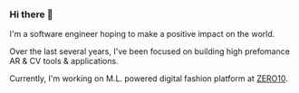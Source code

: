 ### Hi there 👋

I'm a software engineer hoping to make a positive impact on the world.

Over the last several years, I've been focused on building high prefomance AR & CV tools & applications.

Currently, I'm working on M.L. powered digital fashion platform at [ZERO10](https://zero10.app).
